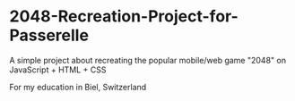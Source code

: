 # 2048-Recreation-Project-for-Passerelle
A simple project about recreating the popular mobile/web game "2048" on JavaScript + HTML + CSS

For my education in Biel, Switzerland